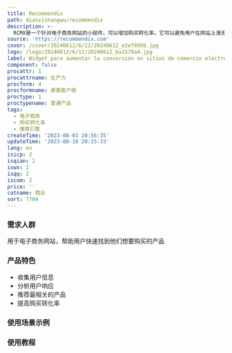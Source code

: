 ```yaml
---
title: Recommendix
path: dianzishangwu/recommendix
description: >-
  RCMX是一个针对电子商务网站的小部件，可以增加购买转化率。它可以避免用户在网站上漫无目的地浏览，而是直接展示他们想要的内容。它通过收集用户信息来了解他们真正想要购买的产品，并根据数据进行推荐。RCMX提供了丰富的定价方案，具有透明度，并可根据业务增长按需付费。
source: 'https://recommendix.com'
cover: /cover/20240612/6/12/20240612_e2ef8956.jpg
logo: /logo/20240612/6/12/20240612_ba1579a4.jpg
label: Widget para aumentar la conversión en sitios de comercio electrónico
component: false
procattr: 1
procattrname: 生产力
procform: 4
procformname: 桌面客户端
proctype: 1
proctypename: 普通产品
tags:
  - 电子商务
  - 购买转化率
  - 推荐引擎
createTime: '2023-08-03 20:56:35'
updateTime: '2023-08-18 20:15:33'
lang: en
isicp: 2
isqian: 2
iswx: 2
isqq: 2
iscom: 2
price: ''
catname: 商业
sort: 7704
---
```




### 需求人群
用于电子商务网站，帮助用户快速找到他们想要购买的产品

### 产品特色
- 收集用户信息
- 分析用户响应
- 推荐最相关的产品
- 提高购买转化率

### 使用场景示例


### 使用教程


  
